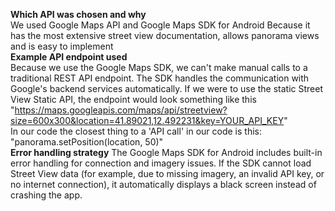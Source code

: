 <b>Which API was chosen and why</b>
<br>
We used Google Maps API and Google Maps SDK for Android
Because it has the most extensive street view documentation, allows panorama views and is easy to implement
<br>
<b>Example API endpoint used</b>
<br>
Because we use the Google Maps SDK, we can't make manual calls to a traditional REST API endpoint. The SDK handles the communication with Google's backend services automatically. If we were to use the static Street View Static API, the endpoint would look something like this
"https://maps.googleapis.com/maps/api/streetview?size=600x300&location=41.89021,12.492231&key=YOUR_API_KEY"
<br>
In our code the closest thing to a 'API call' in our code is this: "panorama.setPosition(location, 50)"
<br>
<b>Error handling strategy</b>
The Google Maps SDK for Android includes built-in error handling for connection and imagery issues. 
If the SDK cannot load Street View data (for example, due to missing imagery, an invalid API key, or no internet connection), 
it automatically displays a black screen instead of crashing the app. 
